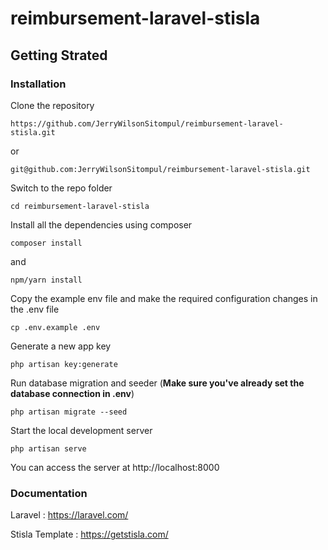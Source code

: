 
# reimbursement-laravel-stisla

## Getting Strated

### Installation

Clone the repository

~~~
https://github.com/JerryWilsonSitompul/reimbursement-laravel-stisla.git
~~~
or
~~~
git@github.com:JerryWilsonSitompul/reimbursement-laravel-stisla.git

~~~

Switch to the repo folder

~~~
cd reimbursement-laravel-stisla
~~~

Install all the dependencies using composer

~~~
composer install
~~~
and
~~~
npm/yarn install
~~~

Copy the example env file and make the required configuration changes in the .env file

~~~
cp .env.example .env
~~~

Generate a new app key

~~~
php artisan key:generate
~~~

Run database migration and seeder (<b>Make sure you've already set the database connection in .env</b>)

~~~
php artisan migrate --seed
~~~

Start the local development server

~~~
php artisan serve
~~~

You can access the server at http://localhost:8000

### Documentation

Laravel : https://laravel.com/

Stisla Template : https://getstisla.com/






